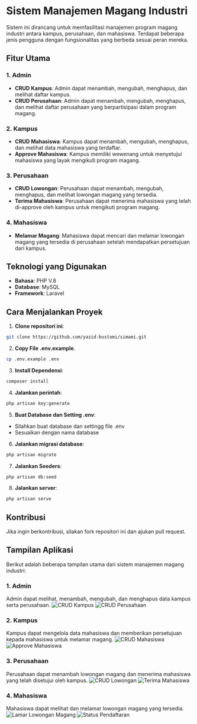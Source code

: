# Sistem Manajemen Magang Industri

Sistem ini dirancang untuk memfasilitasi manajemen program magang industri antara kampus, perusahaan, dan mahasiswa. Terdapat beberapa jenis pengguna dengan fungsionalitas yang berbeda sesuai peran mereka.

## Fitur Utama

### 1. Admin
- **CRUD Kampus**: Admin dapat menambah, mengubah, menghapus, dan melihat daftar kampus.
- **CRUD Perusahaan**: Admin dapat menambah, mengubah, menghapus, dan melihat daftar perusahaan yang berpartisipasi dalam program magang.

### 2. Kampus
- **CRUD Mahasiswa**: Kampus dapat menambah, mengubah, menghapus, dan melihat data mahasiswa yang terdaftar.
- **Approve Mahasiswa**: Kampus memiliki wewenang untuk menyetujui mahasiswa yang layak mengikuti program magang.

### 3. Perusahaan
- **CRUD Lowongan**: Perusahaan dapat menambah, mengubah, menghapus, dan melihat lowongan magang yang tersedia.
- **Terima Mahasiswa**: Perusahaan dapat menerima mahasiswa yang telah di-approve oleh kampus untuk mengikuti program magang.

### 4. Mahasiswa
- **Melamar Magang**: Mahasiswa dapat mencari dan melamar lowongan magang yang tersedia di perusahaan setelah mendapatkan persetujuan dari kampus.

## Teknologi yang Digunakan
- **Bahasa**: PHP V.8
- **Database**: MySQL
- **Framework**: Laravel

## Cara Menjalankan Proyek
1. **Clone repositori ini**: 
```bash
git clone https://github.com/yazid-bustomi/simami.git
```

2. **Copy File .env.example**. 
```bash
cp .env.example .env 
```

3. **Install Dependensi**:
```bash
composer install
```

4. **Jalankan perintah**: 
```bash
php artisan key:generate
```

5. **Buat Database dan Setting .env**:
- Silahkan buat database dan settingg file .env 
- Sesuaikan dengan nama database

6. **Jalankan migrasi database**: 
```bash
php artisan migrate
```

7. **Jalankan Seeders**: 
```bash
php artisan db:seed
```

8. **Jalankan server**: 
``` bash
php artisan serve
```

## Kontribusi
Jika ingin berkontribusi, silakan fork repositori ini dan ajukan pull request.

## Tampilan Aplikasi

Berikut adalah beberapa tampilan utama dari sistem manajemen magang industri:

### 1. Admin

Admin dapat melihat, menambah, mengubah, dan menghapus data kampus serta perusahaan.
![CRUD Kampus](https://raw.githubusercontent.com/yazid-bustomi/simami/main/Tampilan%20Aplikasi/Admin/2%20NavTab%20Kampus.png)
![CRUD Perusahaan](https://raw.githubusercontent.com/yazid-bustomi/simami/main/Tampilan%20Aplikasi/Admin/6%20NavTab%20Perusahaan.png)

### 2. Kampus

Kampus dapat mengelola data mahasiswa dan memberikan persetujuan kepada mahasiswa untuk melamar magang.
![CRUD Mahasiswa](https://raw.githubusercontent.com/yazid-bustomi/simami/main/Tampilan%20Aplikasi/Kampus/11%20NavTab%20Mahasiswa.png)
![Approve Mahasiswa](https://raw.githubusercontent.com/yazid-bustomi/simami/main/Tampilan%20Aplikasi/Kampus/20%20NavTab%20Pendaftar.png)

### 3. Perusahaan

Perusahaan dapat menambah lowongan magang dan menerima mahasiswa yang telah disetujui oleh kampus.
![CRUD Lowongan](https://raw.githubusercontent.com/yazid-bustomi/simami/main/Tampilan%20Aplikasi/Perusahaan/4%20success%20input%20lowongan.png)
![Terima Mahasiswa](https://raw.githubusercontent.com/yazid-bustomi/simami/main/Tampilan%20Aplikasi/Perusahaan/5%20seleksi%20perusahaan.png)

### 4. Mahasiswa

Mahasiswa dapat melihat dan melamar lowongan magang yang tersedia.
![Lamar Lowongan Magang](https://raw.githubusercontent.com/yazid-bustomi/simami/main/Tampilan%20Aplikasi/Mahasiswa/2%20navtab%20lowonga.png)
![Status Pendaftaran](https://raw.githubusercontent.com/yazid-bustomi/simami/main/Tampilan%20Aplikasi/Mahasiswa/7%20status%20pendaftaran.png)

